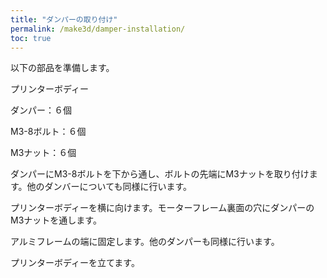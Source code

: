```yaml
---
title: "ダンパーの取り付け"
permalink: /make3d/damper-installation/
toc: true
---
```

以下の部品を準備します。

プリンターボディー

ダンパー：６個

M3-8ボルト：６個

M3ナット：６個

ダンパーにM3-8ボルトを下から通し、ボルトの先端にM3ナットを取り付けます。他のダンバーについても同様に行います。

プリンターボディーを横に向けます。モーターフレーム裏面の穴にダンパーのM3ナットを通します。

アルミフレームの端に固定します。他のダンパーも同様に行います。

プリンターボディーを立てます。
